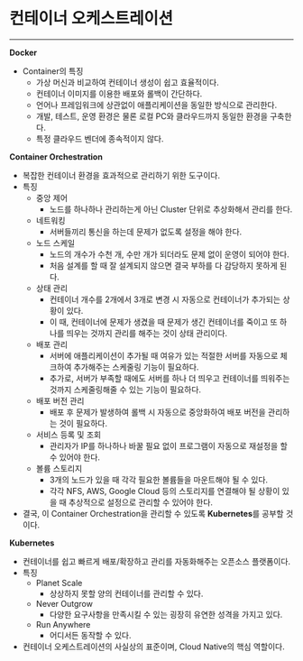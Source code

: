 # 컨테이너 오케스트레이션

---

**Docker**

- Container의 특징
    - 가상 머신과 비교하여 컨테이너 생성이 쉽고 효율적이다.
    - 컨테이너 이미지를 이용한 배포와 롤백이 간단하다.
    - 언어나 프레임워크에 상관없이 애플리케이션을 동일한 방식으로 관리한다.
    - 개발, 테스트, 운영 환경은 물론 로컬 PC와 클라우드까지 동일한 환경을 구축한다.
    - 특정 클라우드 벤더에 종속적이지 않다.

**Container Orchestration**

- 복잡한 컨테이너 환경을 효과적으로 관리하기 위한 도구이다.
- 특징
    - 중앙 제어
        - 노드를 하나하나 관리하는게 아닌 Cluster 단위로 추상화해서 관리를 한다.
    - 네트워킹
        - 서버들끼리 통신을 하는데 문제가 없도록 설정을 해야 한다.
    - 노드 스케일
        - 노드의 개수가 수천 개, 수만 개가 되더라도 문제 없이 운영이 되어야 한다.
        - 처음 설계를 할 때 잘 설계되지 않으면 결국 부하를 다 감당하지 못하게 된다.
    - 상태 관리
        - 컨테이너 개수를 2개에서 3개로 변경 시 자동으로 컨테이너가 추가되는 상황이 있다.
        - 이 때, 컨테이너에 문제가 생겼을 때 문제가 생긴 컨테이너를 죽이고 또 하나를 띄우는 것까지 관리를 해주는 것이 상태 관리이다.
    - 배포 관리
        - 서버에 애플리케이션이 추가될 때 여유가 있는 적절한 서버를 자동으로 체크하여 추가해주는 스케줄링 기능이 필요하다.
        - 추가로, 서버가 부족할 때에도 서버를 하나 더 띄우고 컨테이너를 띄워주는 것까지 스케줄링해줄 수 있는 기능이 필요하다.
    - 배포 버전 관리
        - 배포 후 문제가 발생하여 롤백 시 자동으로 중앙화하여 배포 버전을 관리하는 것이 필요하다.
    - 서비스 등록 및 조회
        - 관리자가 IP를 하나하나 바꿀 필요 없이 프로그램이 자동으로 재설정을 할 수 있어야 한다.
    - 볼륨 스토리지
        - 3개의 노드가 있을 때 각각 필요한 볼륨들을 마운트해야 될 수 있다.
        - 각각 NFS, AWS, Google Cloud 등의 스토리지를 연결해야 될 상황이 있을 때 추상적으로 설정으로 관리할 수 있어야 한다.
- 결국, 이 Container Orchestration을 관리할 수 있도록 **Kubernetes**를 공부할 것이다.

**Kubernetes**

- 컨테이너를 쉽고 빠르게 배포/확장하고 관리를 자동화해주는 오픈소스 플랫폼이다.
- 특징
    - Planet Scale
        - 상상하지 못할 양의 컨테이너를 관리할 수 있다.
    - Never Outgrow
        - 다양한 요구사항을 만족시킬 수 있는 굉장히 유연한 성격을 가지고 있다.
    - Run Anywhere
        - 어디서든 동작할 수 있다.
- 컨테이너 오케스트레이션의 사실상의 표준이며, Cloud Native의 핵심 역할이다.
